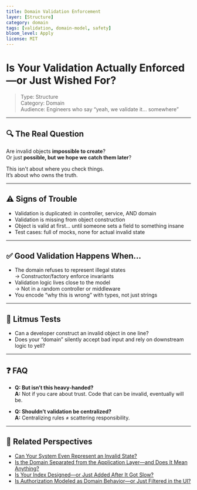 ```yaml
---
title: Domain Validation Enforcement
layer: [Structure]
category: domain
tags: [validation, domain-model, safety]
bloom_level: Apply
license: MIT
---
```


# Is Your Validation Actually Enforced—or Just Wished For?

> Type: Structure  
> Category: Domain  
> Audience: Engineers who say “yeah, we validate it... somewhere”

---

## 🔍 The Real Question

Are invalid objects **impossible to create**?  
Or just **possible, but we hope we catch them later**?

This isn't about where you check things.  
It’s about who owns the truth.

---

## ⚠️ Signs of Trouble

- Validation is duplicated: in controller, service, AND domain  
- Validation is missing from object construction  
- Object is valid at first... until someone sets a field to something insane  
- Test cases: full of mocks, none for actual invalid state

---

## ✅ Good Validation Happens When…

- The domain refuses to represent illegal states  
  → Constructor/factory enforce invariants  
- Validation logic lives close to the model  
  → Not in a random controller or middleware  
- You encode “why this is wrong” with types, not just strings

---

## 🧠 Litmus Tests

- Can a developer construct an invalid object in one line?  
- Does your “domain” silently accept bad input and rely on downstream logic to yell?

---

## ❓ FAQ

- **Q: But isn’t this heavy-handed?**  
  **A:** Not if you care about trust. Code that can be invalid, eventually will be.

- **Q: Shouldn’t validation be centralized?**  
  **A:** Centralizing rules ≠ scattering responsibility.

---

## 🔗 Related Perspectives

- [Can Your System Even Represent an Invalid State?](invalid-states.md)
- [Is the Domain Separated from the Application Layer—and Does It Mean Anything?](domain-separation.md)
- [Is Your Index Designed—or Just Added After It Got Slow?](../data/index-design.md)
- [Is Authorization Modeled as Domain Behavior—or Just Filtered in the UI?](domain-permissions.md)
